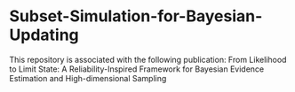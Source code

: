 # Subset-Simulation-for-Bayesian-Updating
This repository is associated with the following publication: From Likelihood to Limit State: A Reliability-Inspired Framework for Bayesian Evidence Estimation and High-dimensional Sampling
